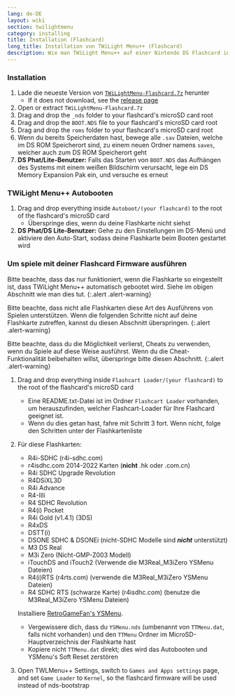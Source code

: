 ```yaml
---
lang: de-DE
layout: wiki
section: twilightmenu
category: installing
title: Installation (Flashcard)
long_title: Installation von TWiLight Menu++ (Flashcard)
description: Wie man TWiLight Menu++ auf einer Nintendo DS Flashcard installiert
---
```


### Installation
1. Lade die neueste Version von [`TWiLightMenu-Flashcard.7z`](https://github.com/DS-Homebrew/TWiLightMenu/releases/latest/download/TWiLightMenu-Flashcard.7z) herunter
   - If it does not download, see the [release page](https://github.com/DS-Homebrew/TWiLightMenu/releases/latest)
1. Open or extract `TWiLightMenu-Flashcard.7z`
1. Drag and drop the `_nds` folder to your flashcard's microSD card root
1. Drag and drop the `BOOT.NDS` file to your flashcard's microSD card root
1. Drag and drop the `roms` folder to your flashcard's microSD card root
1. Wenn du bereits Speicherdaten hast, bewege alle `.sav` Dateien, welche im DS ROM Speicherort sind, zu einem neuen Ordner namens `saves`, welcher auch zum DS ROM Speicherort geht
1. **DS Phat/Lite-Benutzer:** Falls das Starten von `BOOT.NDS` das Aufhängen des Systems mit einem weißen Bildschirm verursacht, lege ein DS Memory Expansion Pak ein, und versuche es erneut

### TWiLight Menu++ Autobooten
1. Drag and drop everything inside `Autoboot/(your flashcard)` to the root of the flashcard's microSD card
   - Überspringe dies, wenn du deine Flashkarte nicht siehst
1. **DS Phat/DS Lite-Benutzer:** Gehe zu den Einstellungen im DS-Menü und aktiviere den Auto-Start, sodass deine Flashkarte beim Booten gestartet wird

### Um spiele mit deiner Flashcard Firmware ausführen

Bitte beachte, dass das nur funktioniert, wenn die Flashkarte so eingestellt ist, dass TWiLight Menu++ automatisch gebootet wird. Siehe im obigen Abschnitt wie man dies tut.
{:.alert .alert-warning}

Bitte beachte, dass nicht alle Flashkarten diese Art des Ausführens von Spielen unterstützen. Wenn die folgenden Schritte nicht auf deine Flashkarte zutreffen, kannst du diesen Abschnitt überspringen.
{:.alert .alert-warning}

Bitte beachte, dass du die Möglichkeit verlierst, Cheats zu verwenden, wenn du Spiele auf diese Weise ausführst. Wenn du die Cheat-Funktionalität beibehalten willst, überspringe bitte diesen Abschnitt.
{:.alert .alert-warning}

1. Drag and drop everything inside `Flashcart Loader/(your flashcard)` to the root of the flashcard's microSD card
   - Eine README.txt-Datei ist im Ordner `Flashcart Loader` vorhanden, um herauszufinden, welcher Flashcart-Loader für Ihre Flashcard geeignet ist.
   - Wenn du dies getan hast, fahre mit Schritt 3 fort. Wenn nicht, folge den Schritten unter der Flashkartenliste

1. Für diese Flashkarten:
   - R4i-SDHC (r4i-sdhc.com)
   - r4isdhc.com 2014-2022 Karten (**nicht** .hk oder .com.cn)
   - R4i SDHC Upgrade Revolution
   - R4DSiXL3D
   - R4i Advance
   - R4-IIIi
   - R4 SDHC Revolution
   - R4(i) Pocket
   - R4i Gold (v1.4.1) (3DS)
   - R4xDS
   - DSTT(i)
   - DSONE SDHC & DSONEi (nicht-SDHC Modelle sind ***nicht*** unterstützt)
   - M3 DS Real
   - M3i Zero (Nicht-GMP-Z003 Modell)
   - iTouchDS and iTouch2 (Verwende die M3Real_M3iZero YSMenu Dateien)
   - R4(i)RTS (r4rts.com) (verwende die M3Real_M3iZero YSMenu Dateien)
   - R4 SDHC RTS (schwarze Karte) (r4isdhc.com) (benutze die M3Real_M3iZero YSMenu Dateien)

   Installiere [RetroGameFan's YSMenu](https://gbatemp.net/download/35737/).
      - Vergewissere dich, dass du `YSMenu.nds` (umbenannt von `TTMenu.dat`, falls nicht vorhanden) und den `TTMenu` Ordner im MicroSD-Hauptverzeichnis der Flashkarte hast
      - Kopiere nicht `TTMenu.dat` direkt; dies wird das Autobooten und YSMenu's Soft Reset zerstören
1. Open TWLMenu++ Settings, switch to `Games and Apps settings` page, and set `Game Loader` to `Kernel`, so the flashcard firmware will be used instead of nds-bootstrap
